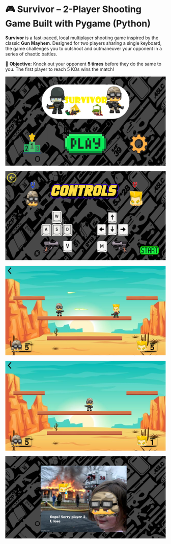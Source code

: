 # 🎮 Survivor – 2-Player Shooting Game Built with Pygame (Python)

**Survivor** is a fast-paced, local multiplayer shooting game inspired by the classic **Gun Mayhem**. Designed for two players sharing a single keyboard, the game challenges you to outshoot and outmaneuver your opponent in a series of chaotic battles.

🎯 **Objective:** Knock out your opponent **5 times** before they do the same to you. The first player to reach 5 KOs wins the match!


![Home Screen](github_images/home_pg.png)

![Gameplay](github_images/controls_pg.png)

![Gameplay](github_images/shoot_pg.png)

![Gameplay](github_images/win_guy_pg.png)

![Gameplay](images/p1wins2.png)
